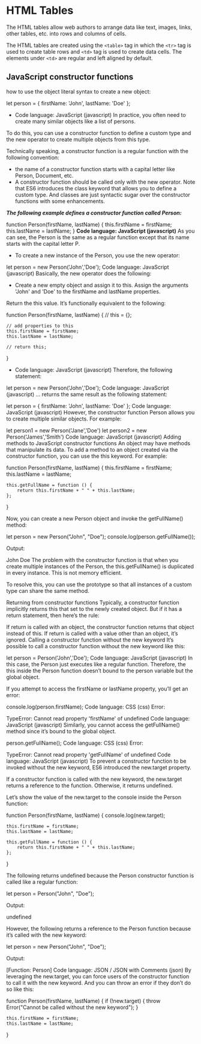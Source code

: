 # HTML Tables

The HTML tables allow web authors to arrange data like text, images, links, other tables, etc. into rows and columns of cells.

The HTML tables are created using the `<table>` tag in which the `<tr>` tag is used to create table rows and `<td>` tag is used to create data cells. The elements under `<td>` are regular and left aligned by default.


## JavaScript constructor functions
 how to use the object literal syntax to create a new object:

let person = {
    firstName: 'John',
    lastName: 'Doe'
};
- Code language: JavaScript (javascript)
In practice, you often need to create many similar objects like a list of persons.

To do this, you can use a constructor function to define a custom type and the new operator to create multiple objects from this type.

Technically speaking, a constructor function is a regular function with the following convention:

- the name of a constructor function starts with a capital letter like Person, Document, etc.
- A constructor function should be called only with the new operator.
Note that ES6 introduces the class keyword that allows you to define a custom type. And classes are just syntactic sugar over the constructor functions with some enhancements.

***The following example defines a constructor function called Person:***

function Person(firstName, lastName) {
    this.firstName = firstName;
    this.lastName = lastName;
}
**Code language: JavaScript (javascript)**
As you can see, the Person is the same as a regular function except that its name starts with the capital letter P.

- To create a new instance of the Person, you use the new operator:

let person = new Person('John','Doe');
Code language: JavaScript (javascript)
Basically, the new operator does the following:

- Create a new empty object and assign it to this.
Assign the arguments 'John' and 'Doe' to the firstName and lastName properties.

Return the this value.
It’s functionally equivalent to the following:

function Person(firstName, lastName) {
    // this = {};

    // add properties to this
    this.firstName = firstName;
    this.lastName = lastName;

    // return this;
}
- Code language: JavaScript (javascript)
Therefore, the following statement:

let person = new Person('John','Doe');
Code language: JavaScript (javascript)
… returns the same result as the following statement:

let person = {
    firstName: 'John',
    lastName: 'Doe'
};
Code language: JavaScript (javascript)
However, the constructor function Person allows you to create multiple similar objects. For example:

let person1 = new Person('Jane','Doe')
let person2 = new Person('James','Smith')
Code language: JavaScript (javascript)
Adding methods to JavaScript constructor functions
An object may have methods that manipulate its data. To add a method to an object created via the constructor function, you can use the this keyword. For example:

function Person(firstName, lastName) {
    this.firstName = firstName;
    this.lastName = lastName;

    this.getFullName = function () {
        return this.firstName + " " + this.lastName;
    };
}

Now, you can create a new Person object and invoke the getFullName() method:

let person = new Person("John", "Doe");
console.log(person.getFullName());

Output:

John Doe
The problem with the constructor function is that when you create multiple instances of the Person, the this.getFullName() is duplicated in every instance. This is not memory efficient.

To resolve this, you can use the prototype so that all instances of a custom type can share the same method.

Returning from constructor functions
Typically, a constructor function implicitly returns this that set to the newly created object. But if it has a return statement, then here’s the rule:

If return is called with an object, the constructor function returns that object instead of this.
If return is called with a value other than an object, it’s ignored.
Calling a constructor function without the new keyword
It’s possible to call a constructor function without the new keyword like this:

let person = Person('John','Doe');
Code language: JavaScript (javascript)
In this case, the Person just executes like a regular function. Therefore, the this inside the Person function doesn’t bound to the person variable but the global object.

If you attempt to access the firstName or lastName property, you’ll get an error:

console.log(person.firstName);
Code language: CSS (css)
Error:

TypeError: Cannot read property 'firstName' of undefined
Code language: JavaScript (javascript)
Similarly, you cannot access the getFullName() method since it’s bound to the global object.

person.getFullName();
Code language: CSS (css)
Error:

TypeError: Cannot read property 'getFullName' of undefined
Code language: JavaScript (javascript)
To prevent a constructor function to be invoked without the new keyword, ES6 introduced the new.target property.

If a constructor function is called with the new keyword, the new.target returns a reference to the function. Otherwise, it returns undefined.

Let’s show the value of the new.target to the console inside the Person function:

function Person(firstName, lastName) {
    console.log(new.target);

    this.firstName = firstName;
    this.lastName = lastName;

    this.getFullName = function () {
        return this.firstName + " " + this.lastName;
    };
}

The following returns undefined because the Person constructor function is called like a regular function:

let person = Person("John", "Doe");

Output:

undefined

However, the following returns a reference to the Person function because it’s called with the new keyword:

let person = new Person("John", "Doe");

Output:

[Function: Person]
Code language: JSON / JSON with Comments (json)
By leveraging the new.target, you can force users of the constructor function to call it with the new keyword. And you can throw an error if they don’t do so like this:

function Person(firstName, lastName) {
    if (!new.target) {
        throw Error("Cannot be called without the new keyword");
    }

    this.firstName = firstName;
    this.lastName = lastName;
}